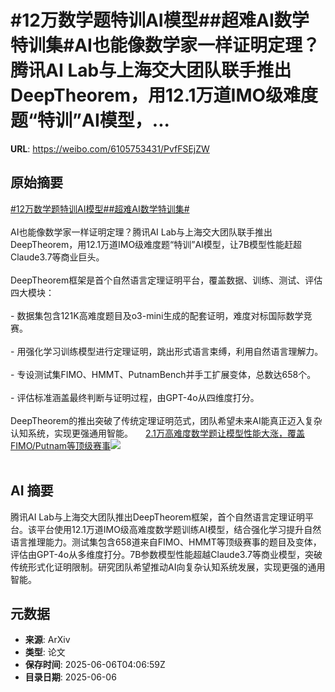 # #12万数学题特训AI模型##超难AI数学特训集#AI也能像数学家一样证明定理？腾讯AI Lab与上海交大团队联手推出DeepTheorem，用12.1万道IMO级难度题“特训”AI模型，...

**URL**: https://weibo.com/6105753431/PvfFSEjZW

## 原始摘要

<a href="https://m.weibo.cn/search?containerid=231522type%3D1%26t%3D10%26q%3D%2312%E4%B8%87%E6%95%B0%E5%AD%A6%E9%A2%98%E7%89%B9%E8%AE%ADAI%E6%A8%A1%E5%9E%8B%23&amp;extparam=%2312%E4%B8%87%E6%95%B0%E5%AD%A6%E9%A2%98%E7%89%B9%E8%AE%ADAI%E6%A8%A1%E5%9E%8B%23" data-hide=""><span class="surl-text">#12万数学题特训AI模型#</span></a><a href="https://m.weibo.cn/search?containerid=231522type%3D1%26t%3D10%26q%3D%23%E8%B6%85%E9%9A%BEAI%E6%95%B0%E5%AD%A6%E7%89%B9%E8%AE%AD%E9%9B%86%23&amp;extparam=%23%E8%B6%85%E9%9A%BEAI%E6%95%B0%E5%AD%A6%E7%89%B9%E8%AE%AD%E9%9B%86%23" data-hide=""><span class="surl-text">#超难AI数学特训集#</span></a><br><br>AI也能像数学家一样证明定理？腾讯AI Lab与上海交大团队联手推出DeepTheorem，用12.1万道IMO级难度题“特训”AI模型，让7B模型性能赶超Claude3.7等商业巨头。<br><br>DeepTheorem框架是首个自然语言定理证明平台，覆盖数据、训练、测试、评估四大模块：<br><br>- 数据集包含121K高难度题目及o3-mini生成的配套证明，难度对标国际数学竞赛。<br><br>- 用强化学习训练模型进行定理证明，跳出形式语言束缚，利用自然语言理解力。<br><br>- 专设测试集FIMO、HMMT、PutnamBench并手工扩展变体，总数达658个。<br><br>- 评估标准涵盖最终判断与证明过程，由GPT-4o从四维度打分。<br><br>DeepTheorem的推出突破了传统定理证明范式，团队希望未来AI能真正迈入复杂认知系统，实现更强通用智能。 <a href="https://weibo.com/ttarticle/p/show?id=2309405174484247642432" data-hide=""><span class="url-icon"><img style="width: 1rem;height: 1rem" src="https://h5.sinaimg.cn/upload/2015/09/25/3/timeline_card_small_article_default.png" referrerpolicy="no-referrer"></span><span class="surl-text">2.1万高难度数学题让模型性能大涨，覆盖FIMO/Putnam等顶级赛事</span></a><img style="" src="https://tvax4.sinaimg.cn/large/006Fd7o3gy1i25d6wd96lj30kh0bj3zm.jpg" referrerpolicy="no-referrer"><br><br>

## AI 摘要

腾讯AI Lab与上海交大团队推出DeepTheorem框架，首个自然语言定理证明平台。该平台使用12.1万道IMO级高难度数学题训练AI模型，结合强化学习提升自然语言推理能力。测试集包含658道来自FIMO、HMMT等顶级赛事的题目及变体，评估由GPT-4o从多维度打分。7B参数模型性能超越Claude3.7等商业模型，突破传统形式化证明限制。研究团队希望推动AI向复杂认知系统发展，实现更强的通用智能。

## 元数据

- **来源**: ArXiv
- **类型**: 论文
- **保存时间**: 2025-06-06T04:06:59Z
- **目录日期**: 2025-06-06
